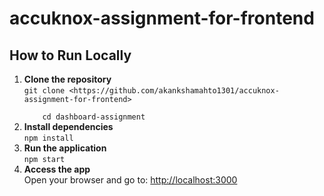 ﻿# accuknox-assignment-for-frontend

<h2>How to Run Locally</h2>

<ol>
  <li>
    <strong>Clone the repository</strong><br>
    <code>git clone &lt;https://github.com/akankshamahto1301/accuknox-assignment-for-frontend&gt;<br>
    cd dashboard-assignment</code>
  </li>
  <li>
    <strong>Install dependencies</strong><br>
    <code>npm install</code>
  </li>
  <li>
    <strong>Run the application</strong><br>
    <code>npm start</code>
  </li>
  <li>
    <strong>Access the app</strong><br>
    Open your browser and go to: <a href="http://localhost:3000">http://localhost:3000</a>
  </li>
</ol>


